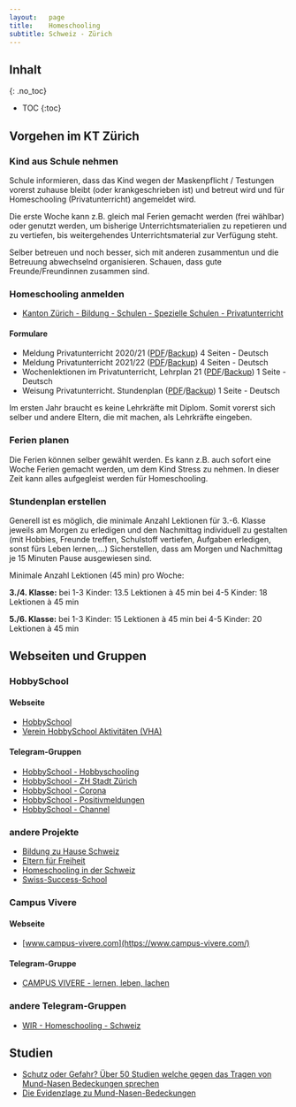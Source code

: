 ```yaml
---
layout:   page
title:    Homeschooling
subtitle: Schweiz - Zürich
---
```


## Inhalt
{: .no_toc}

* TOC
{:toc}

## Vorgehen im KT Zürich
 
### Kind aus Schule nehmen
Schule informieren, dass das Kind wegen der Maskenpflicht / Testungen vorerst zuhause bleibt (oder krankgeschrieben ist) und betreut wird und für Homeschooling (Privatunterricht) angemeldet wird.
 
Die erste Woche kann z.B. gleich mal Ferien gemacht werden (frei wählbar) oder genutzt werden, um bisherige Unterrichtsmaterialien zu repetieren und zu vertiefen, bis weitergehendes Unterrichtsmaterial zur Verfügung steht.

Selber betreuen und noch besser, sich mit anderen zusammentun und die Betreuung abwechselnd organisieren. Schauen, dass gute Freunde/Freundinnen zusammen sind.

### Homeschooling anmelden

 * [Kanton Zürich - Bildung - Schulen - Spezielle Schulen - Privatunterricht](https://www.zh.ch/de/bildung/schulen/spezielle-schulen.html#1231868385)

#### Formulare

 *  Meldung Privatunterricht 2020/21 ([PDF](https://www.zh.ch/content/dam/zhweb/bilder-dokumente/themen/bildung/schulen/spezielle-schulen/privatunterricht_formular_meldung_20-21.pdf)/[Backup](/assets/files/homeschooling/privatunterricht_formular_meldung_20-21.pdf)) 4 Seiten - Deutsch
 *  Meldung Privatunterricht 2021/22 ([PDF](https://www.zh.ch/content/dam/zhweb/bilder-dokumente/themen/bildung/schulen/spezielle-schulen/formular_meldung_privatunterricht.pdf)/[Backup](/assets/files/homeschooling/formular_meldung_privatunterricht_21-22.pdf)) 4 Seiten - Deutsch
 *  Wochenlektionen im Privatunterricht, Lehrplan 21 ([PDF](https://www.zh.ch/content/dam/zhweb/bilder-dokumente/themen/bildung/schulen/spezielle-schulen/privatunterricht_wochenlektionen.pdf)/[Backup](/assets/files/homeschooling/privatunterricht_wochenlektionen.pdf)) 1 Seite - Deutsch
 *  Weisung Privatunterricht. Stundenplan ([PDF](https://www.zh.ch/content/dam/zhweb/bilder-dokumente/themen/bildung/schulen/spezielle-schulen/privatunterricht_weisung_max_anzahl_lektionen.pdf)/[Backup](/assets/files/homeschooling/privatunterricht_weisung_max_anzahl_lektionen.pdf)) 1 Seite - Deutsch

Im ersten Jahr braucht es keine Lehrkräfte mit Diplom. Somit vorerst sich selber und andere Eltern, die mit machen, als Lehrkräfte eingeben.

### Ferien planen
Die Ferien können selber gewählt werden. Es kann z.B. auch sofort eine Woche Ferien gemacht werden, um dem Kind Stress zu nehmen. In dieser Zeit kann alles aufgegleist werden für Homeschooling.
 
### Stundenplan erstellen

Generell ist es möglich, die minimale Anzahl Lektionen für 3.-6. Klasse jeweils am Morgen zu erledigen und den Nachmittag individuell zu gestalten (mit Hobbies, Freunde treffen, Schulstoff vertiefen, Aufgaben erledigen, sonst fürs Leben lernen,...)
Sicherstellen, dass am Morgen und Nachmittag je 15 Minuten Pause ausgewiesen sind.

Minimale Anzahl Lektionen (45 min) pro Woche:

**3./4. Klasse:**
bei 1-3 Kinder:  13.5 Lektionen à 45 min
bei 4-5 Kinder:  18 Lektionen à 45 min

**5./6. Klasse:**
bei 1-3 Kinder:  15 Lektionen à 45 min
bei 4-5 Kinder:  20 Lektionen à 45 min

## Webseiten und Gruppen

### HobbySchool 

#### Webseite

 * [HobbySchool](http://hobbyschool.ch)
 * [Verein HobbySchool Aktivitäten (VHA)](http://www.hobbyschool-aktivitaeten.ch/)

#### Telegram-Gruppen

 * [HobbySchool - Hobbyschooling](https://t.me/joinchat/UsqNs6Rju_scOIJJ)
 * [HobbySchool - ZH Stadt Zürich](https://t.me/joinchat/RXdT1ON7JTsfFzVd)
 * [HobbySchool - Corona](https://t.me/joinchat/Haf2AbCNrVbsbo4U)
 * [HobbySchool - Positivmeldungen](https://t.me/joinchat/IGgj0F6Lh9v5ePZR)
 * [HobbySchool - Channel](https://t.me/joinchat/UsqNs6Rju_scOIJJ)

### andere Projekte

 * [Bildung zu Hause Schweiz](https://www.bildungzuhause.ch)
 * [Eltern für Freiheit](https://www.elternfuerfreiheit.ch)
 * [Homeschooling in der Schweiz](https://swisshomeschoolfamily.org)
 * [Swiss-Success-School](http://future-of-school.ch/)
 
### Campus Vivere

#### Webseite

 * [www.campus-vivere.com](https://www.campus-vivere.com/)

#### Telegram-Gruppe

 * [CAMPUS VIVERE - lernen, leben, lachen](https://t.me/CAMPUS_VIVERE)

### andere Telegram-Gruppen

 * [WIR - Homeschooling - Schweiz](https://t.me/wirhomeschoolingschweiz)

## Studien

 * [Schutz oder Gefahr? Über 50 Studien welche gegen das Tragen von Mund-Nasen Bedeckungen sprechen](https://corona-blog.net/schutz_oder_gefahr_ueber_50_studien-welche-gegen-das-tragen-von-mund-nasen-bedeckungen-sprechen/)
 * [Die Evidenzlage zu Mund-Nasen-Bedeckungen](https://www.aerztefueraufklaerung.de/masken/index.php)
